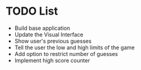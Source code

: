 # TODO List

-   Build base application
-   Update the Visual Interface
-   Show user's previous guesses
-   Tell the user the low and high limits of the game
-   Add option to restrict number of guesses
-   Implement high score counter
